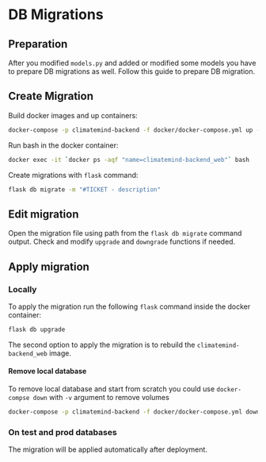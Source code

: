 # DB Migrations
## Preparation
After you modified `models.py` and added or modified some models you have to prepare DB migrations as well. Follow this guide to prepare DB migration.

## Create Migration

Build docker images and up containers: 

```bash
docker-compose -p climatemind-backend -f docker/docker-compose.yml up --build -d
```

Run bash in the docker container:

```bash
docker exec -it `docker ps -aqf "name=climatemind-backend_web"` bash
```

Create migrations with `flask` command:

```bash
flask db migrate -m "#TICKET - description" 
```

## Edit migration

Open the migration file using path from the `flask db migrate` command output.
Check and modify `upgrade` and `downgrade` functions if needed.

## Apply migration

### Locally

To apply the migration run the following `flask` command inside the docker container:

```bash
flask db upgrade
```

The second option to apply the migration is to rebuild the `climatemind-backend_web` image.

#### Remove local database

To remove local database and start from scratch you could use `docker-compse down` with `-v` argument to remove volumes

```bash
docker-compose -p climatemind-backend -f docker/docker-compose.yml down -v
```

### On test and prod databases

The migration will be applied automatically after deployment. 




